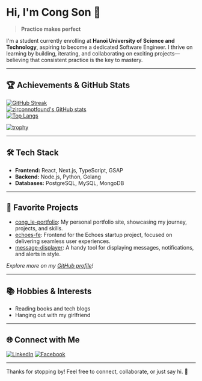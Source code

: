 # Hi, I'm Cong Son 👋

> **Practice makes perfect**

I'm a student currently enrolling at **Hanoi University of Science and Technology**, aspiring to become a dedicated Software Engineer. I thrive on learning by building, iterating, and collaborating on exciting projects—believing that consistent practice is the key to mastery.

---

## 🏆 Achievements & GitHub Stats

[![GitHub Streak](https://github-readme-streak-stats.herokuapp.com?user=zirconnotfound&theme=tokyonight&date_format=M%20j%5B%2C%20Y%5D)](https://git.io/streak-stats)  
[![zirconnotfound's GitHub stats](https://github-readme-stats.vercel.app/api?username=zirconnotfound&show_icons=true&theme=tokyonight&hide_title=true)](https://github.com/anuraghazra/github-readme-stats)  
[![Top Langs](https://github-readme-stats.vercel.app/api/top-langs/?username=zirconnotfound&layout=compact&theme=tokyonight&hide_title=true)](https://github.com/anuraghazra/github-readme-stats)

[![trophy](https://github-profile-trophy.vercel.app/?username=zirconnotfound&theme=tokyonight&column=7)](https://github.com/ryo-ma/github-profile-trophy)

---

## 🛠️ Tech Stack

- **Frontend:** React, Next.js, TypeScript, GSAP
- **Backend:** Node.js, Python, Golang
- **Databases:** PostgreSQL, MySQL, MongoDB

---

## 🌟 Favorite Projects

- [cong_le-portfolio](https://github.com/zirconnotfound/cong_le-portfolio): My personal portfolio site, showcasing my journey, projects, and skills.
- [echoes-fe](https://github.com/echoes-startup/echoes-fe): Frontend for the Echoes startup project, focused on delivering seamless user experiences.
- [message-displayer](https://github.com/zirconnotfound/message-displayer): A handy tool for displaying messages, notifications, and alerts in style.

*Explore more on my [GitHub profile](https://github.com/zirconnotfound?tab=repositories)!*

---

## 📚 Hobbies & Interests

- Reading books and tech blogs
- Hanging out with my girlfriend

---

## 🌐 Connect with Me

[![LinkedIn](https://img.shields.io/badge/LinkedIn-blue?logo=linkedin&logoColor=white)](https://www.linkedin.com/in/nguy%E1%BB%85n-c%C3%B4ng-s%C6%A1n-218027306/)
[![Facebook](https://img.shields.io/badge/Facebook-1877F2?logo=facebook&logoColor=white)](https://www.facebook.com/mocnhan7125/)

---

Thanks for stopping by! Feel free to connect, collaborate, or just say hi. 🚀
